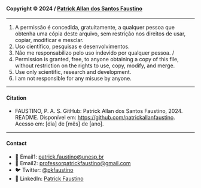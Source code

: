 #### Copyright © 2024 / [Patrick Allan dos Santos Faustino](https://github.com/patrickallanfaustino)
---
1. A permissão é concedida, gratuitamente, a qualquer pessoa que obtenha uma cópia deste arquivo, sem restrição nos direitos de usar, copiar, modificar e mesclar.
1. Uso científico, pesquisas e desenvolvimentos.
1. Não me responsabilizo pelo uso indevido por qualquer pessoa.
/
1. Permission is granted, free, to anyone obtaining a copy of this file, without restriction on the rights to use, copy, modify, and merge.
1. Use only scientific, research and development.
1. I am not responsible for any misuse by anyone.
---
#### Citation

- FAUSTINO, P. A. S. GitHub: Patrick Allan dos Santos Faustino, 2024. README. Disponível em: <https://github.com/patrickallanfaustino>. Acesso em: [dia] de [mês] de [ano].
---
#### Contact

- 📧 Email1: [patrick.faustino@unesp.br](patrick.faustino@unesp.br)
- 📧 Email2: [professorpatrickfaustino@gmail.com](professorpatrickfaustino@gmail.com)
- 🐦 Twitter: [@pkfaustino](https://x.com/pkfaustino)
- 💼 LinkedIn: [Patrick Faustino](https://linkedin.com/in/pckfaustino)
